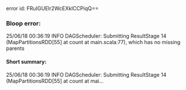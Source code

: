 error id: FRuIGUElr2WcEXklCCPiqQ==
### Bloop error:

25/06/18 00:36:19 INFO DAGScheduler: Submitting ResultStage 14 (MapPartitionsRDD[55] at count at main.scala:77), which has no missing parents
#### Short summary: 

25/06/18 00:36:19 INFO DAGScheduler: Submitting ResultStage 14 (MapPartitionsRDD[55] at count at mai...